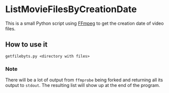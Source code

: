 # ListMovieFilesByCreationDate
This is a small Python script using [FFmpeg]('https://ffmpeg.org') to get the creation date of video files.


## How to use it
`getfilebyts.py <directory with files>`

### Note
There will be a lot of output from `ffmprobe` being forked and returning all its output to `stdout`. The resulting list will show up at the end of the program.
